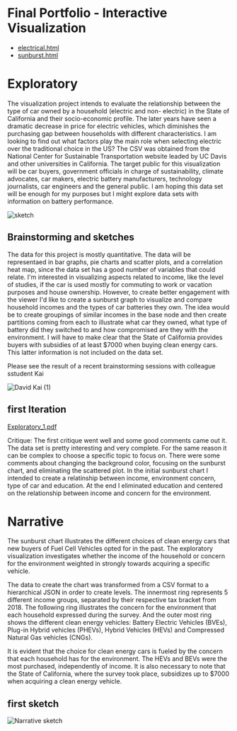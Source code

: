 # Final Portfolio - Interactive Visualization

- [electrical.html](https://daveedgit.github.io/finalproject2021/electrical.html)
- [sunburst.html](https://daveedgit.github.io/finalproject2021/sunburst.html)

# Exploratory
The visualization project intends to evaluate the relationship between the type of car owned by a household (electric and non- electric) in the State of California and their socio-economic profile. The later years have seen a dramatic decrease in price for electric vehicles, which diminishes the purchasing gap between households with different characteristics. I am looking to find out what factors play the main role when selecting electric over the traditional choice in the US? The CSV was obtained from the National Center for Sustainable Transportation website leaded by UC Davis and other universities in California. The target public for this visualization will be car buyers, government officials in charge of sustainability, climate advocates, car makers, electric battery manufacturers, technology journalists, car engineers and the general public. I am hoping this data set will be enough for my purposes but I might explore data sets with information on battery performance.

![sketch](https://user-images.githubusercontent.com/60953851/112066004-000bbd00-8b3c-11eb-91cf-a5fd8ab9ea30.JPG)

## Brainstorming and sketches
The data for this project is mostly quantitative. The data will be representaed in bar graphs, pie charts and scatter plots, and a correlation heat map, since the data set has a good number of variables that could relate. I'm interested in visualizing aspects related to income, like the level of studies, if the car is used mostly for commuting to work or vacation purposes and house ownership.  However, to create better engagement with the viewer I'd like to create a sunburst graph to visualize and compare household incomes and the types of car batteries they own. The idea would be to create groupings of similar incomes in the base node and then create partitions coming from each to illustrate what car they owned, what type of battery did they switched to and how compromised are they with the environment. I will have to make clear that the State of California provides buyers with subsidies of at least $7000 when buying clean energy cars. This latter information is not included on the data set. 

Please see the result of a recent brainstorming sessions with colleague sstudent Kai 

![David   Kai (1)](https://user-images.githubusercontent.com/60953851/113631058-dc19a280-9636-11eb-9ebc-c7ed487c2aa7.jpg)

## first Iteration
[Exploratory_1.pdf](https://github.com/Daveedgit/finalproject2021/files/6550032/Exploratory_1.pdf)

Critique: The first critique went well and some good comments came out it. The data set is pretty interesting and very complete. For the same reason it can be complex to choose a specific topic to focus on. There were some comments about changing the background color, focusing on the sunburst chart, and eliminating the scattered plot. In the initial sunburst chart I intended to create a relatinship between income, environment concern, type of car and education. At the end I eliminated education and centered on the relationship between income and concern for the environment.
 
 
# Narrative
The sunburst chart illustrates the different choices of clean energy cars that new buyers of Fuel Cell Vehicles opted for in the past. The exploratory visualization investigates whether the income of the household or concern for the environment weighted in strongly towards acquiring a specific vehicle.

The data to create the chart was transformed from a CSV format to a hierarchical JSON in order to create levels. The innermost ring represents 5 different income groups, separated by their respective tax bracket from 2018. The following ring illustrates the concern for the environment that each household expressed during the survey. And the outer most ring shows the different clean energy vehicles: Battery Electric Vehicles (BVEs), Plug-in Hybrid vehicles (PHEVs), Hybrid Vehicles (HEVs) and Compressed Natural Gas vehicles (CNGs).

It is evident that the choice for clean energy cars is fueled by the concern that each household has for the environment. The HEVs and BEVs were the most purchased, independently of income. It is also necessary to note that the State of California, where the survey took place, subsidizes up to $7000 when acquiring a clean energy vehicle.
 
## first sketch
![Narrative sketch](https://user-images.githubusercontent.com/60953851/119743233-6ae8b580-be57-11eb-8837-44768ddc4677.JPG)
